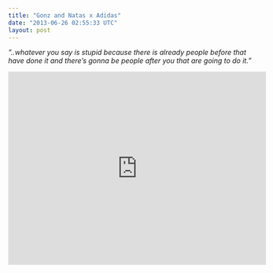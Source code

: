 ```yaml
---
title: "Gonz and Natas x Adidas"
date: "2013-06-26 02:55:33 UTC"
layout: post
---
```


<p><em>&#8221;..whatever you say is stupid because there is already people before that have done it and there&#8217;s gonna be people after you that are going to do it.&#8221;</em></p>
<p><iframe frameborder="0" height="393" src="https://player.vimeo.com/video/69062135" width="524"></iframe></p>

